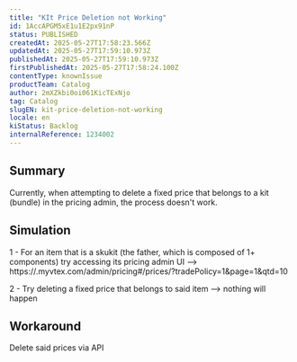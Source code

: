 ```yaml
---
title: "KIt Price Deletion not Working"
id: 1AccAPGM5xE1u1E2px91nP
status: PUBLISHED
createdAt: 2025-05-27T17:58:23.566Z
updatedAt: 2025-05-27T17:59:10.973Z
publishedAt: 2025-05-27T17:59:10.973Z
firstPublishedAt: 2025-05-27T17:58:24.100Z
contentType: knownIssue
productTeam: Catalog
author: 2mXZkbi0oi061KicTExNjo
tag: Catalog
slugEN: kit-price-deletion-not-working
locale: en
kiStatus: Backlog
internalReference: 1234002
---
```


## Summary


Currently, when attempting to delete a fixed price that belongs to a kit (bundle) in the pricing admin, the process doesn't work.


##

## Simulation


1 - For an item that is a skukit (the father, which is composed of 1+ components) try accessing its pricing admin UI --> https://.myvtex.com/admin/pricing#/prices/?tradePolicy=1&page=1&qtd=10

2 - Try deleting a fixed price that belongs to said item --> nothing will happen


##

## Workaround


Delete said prices via API





